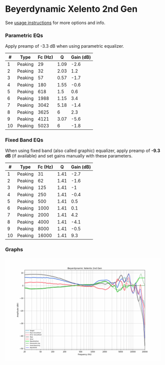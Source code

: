 # Beyerdynamic Xelento 2nd Gen
See [usage instructions](https://github.com/jaakkopasanen/AutoEq#usage) for more options and info.

### Parametric EQs
Apply preamp of -3.3 dB when using parametric equalizer.

|   # | Type    |   Fc (Hz) |    Q |   Gain (dB) |
|-----|---------|-----------|------|-------------|
|   1 | Peaking |        29 | 1.09 |        -2.6 |
|   2 | Peaking |        32 | 2.03 |         1.2 |
|   3 | Peaking |        57 | 0.57 |        -1.7 |
|   4 | Peaking |       180 | 1.55 |        -0.6 |
|   5 | Peaking |       618 | 1.5  |         0.6 |
|   6 | Peaking |      1988 | 1.15 |         3.4 |
|   7 | Peaking |      3042 | 5.18 |        -1.4 |
|   8 | Peaking |      3625 | 6    |         2.3 |
|   9 | Peaking |      4121 | 3.07 |        -5.6 |
|  10 | Peaking |      5023 | 6    |        -1.8 |

### Fixed Band EQs
When using fixed band (also called graphic) equalizer, apply preamp of **-9.3 dB** (if available) and set gains manually with these parameters.

|   # | Type    |   Fc (Hz) |    Q |   Gain (dB) |
|-----|---------|-----------|------|-------------|
|   1 | Peaking |        31 | 1.41 |        -2.7 |
|   2 | Peaking |        62 | 1.41 |        -1.6 |
|   3 | Peaking |       125 | 1.41 |        -1   |
|   4 | Peaking |       250 | 1.41 |        -0.4 |
|   5 | Peaking |       500 | 1.41 |         0.5 |
|   6 | Peaking |      1000 | 1.41 |         0.1 |
|   7 | Peaking |      2000 | 1.41 |         4.2 |
|   8 | Peaking |      4000 | 1.41 |        -4.1 |
|   9 | Peaking |      8000 | 1.41 |        -0.5 |
|  10 | Peaking |     16000 | 1.41 |         9.3 |

### Graphs
![](./Beyerdynamic%20Xelento%202nd%20Gen.png)
